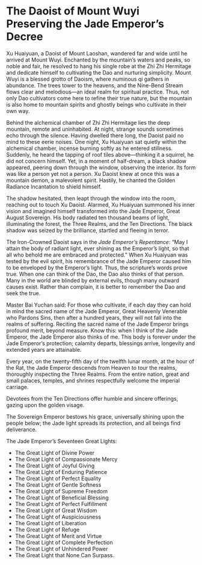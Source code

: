 # The Daoist of Mount Wuyi Preserving the Jade Emperor’s Decree

Xu Huaiyuan, a Daoist of Mount Laoshan, wandered far and wide until he arrived at Mount Wuyi. Enchanted by the mountain’s waters and peaks, so noble and fair, he resolved to hang his single robe at the Zhi Zhi Hermitage and dedicate himself to cultivating the Dao and nurturing simplicity. Mount Wuyi is a blessed grotto of Daoism, where numinous qi gathers in abundance. The trees tower to the heavens, and the Nine-Bend Stream flows clear and melodious—an ideal realm for spiritual practice. Thus, not only Dao cultivators come here to refine their true nature, but the mountain is also home to mountain spirits and ghostly beings who cultivate in their own way.

Behind the alchemical chamber of Zhi Zhi Hermitage lies the deep mountain, remote and uninhabited. At night, strange sounds sometimes echo through the silence. Having dwelled there long, the Daoist paid no mind to these eerie noises. One night, Xu Huaiyuan sat quietly within the alchemical chamber, incense burning softly as he entered stillness. Suddenly, he heard the tapping of roof tiles above—thinking it a squirrel, he did not concern himself. Yet, in a moment of half-dream, a black shadow appeared, peering down through the window, observing the interior. Its form was like a person yet not a person. Xu Daoist knew at once this was a mountain demon, a malevolent spirit. Hastily, he chanted the Golden Radiance Incantation to shield himself.

The shadow hesitated, then leapt through the window into the room, reaching out to touch Xu Daoist. Alarmed, Xu Huaiyuan summoned his inner vision and imagined himself transformed into the Jade Emperor, Great August Sovereign. His body radiated ten thousand beams of light, illuminating the forest, the Three Realms, and the Ten Directions. The black shadow was seized by the brilliance, startled and fleeing in terror.

The Iron-Crowned Daoist says in the *Jade Emperor’s Repentance*: “May I attain the body of radiant light, ever shining as the Emperor’s light, so that all who behold me are embraced and protected.” When Xu Huaiyuan was tested by the evil spirit, his remembrance of the Jade Emperor caused him to be enveloped by the Emperor’s light. Thus, the scripture’s words prove true. When one can think of the Dao, the Dao also thinks of that person. Many in the world are blinded by external evils, though many outward causes exist. Rather than complain, it is better to remember the Dao and seek the true.

Master Bai Yuchan said: For those who cultivate, if each day they can hold in mind the sacred name of the Jade Emperor, Great Heavenly Venerable who Pardons Sins, then after a hundred years, they will not fall into the realms of suffering. Reciting the sacred name of the Jade Emperor brings profound merit, beyond measure. Know this: when I think of the Jade Emperor, the Jade Emperor also thinks of me. This body is forever under the Jade Emperor’s protection; calamity departs, blessings arrive, longevity and extended years are attainable.

Every year, on the twenty-fifth day of the twelfth lunar month, at the hour of the Rat, the Jade Emperor descends from Heaven to tour the realms, thoroughly inspecting the Three Realms. From the entire nation, great and small palaces, temples, and shrines respectfully welcome the imperial carriage.

Devotees from the Ten Directions offer humble and sincere offerings, gazing upon the golden visage.

The Sovereign Emperor bestows his grace, universally shining upon the people below; the Jade light spreads its protection, and all beings find deliverance.

The Jade Emperor’s Seventeen Great Lights:

- The Great Light of Divine Power  
- The Great Light of Compassionate Mercy  
- The Great Light of Joyful Giving  
- The Great Light of Enduring Patience  
- The Great Light of Perfect Equality  
- The Great Light of Gentle Softness  
- The Great Light of Supreme Freedom  
- The Great Light of Beneficial Blessing  
- The Great Light of Perfect Fulfillment  
- The Great Light of Great Wisdom  
- The Great Light of Auspiciousness  
- The Great Light of Liberation  
- The Great Light of Refuge  
- The Great Light of Merit and Virtue  
- The Great Light of Complete Perfection  
- The Great Light of Unhindered Power  
- The Great Light that None Can Surpass.